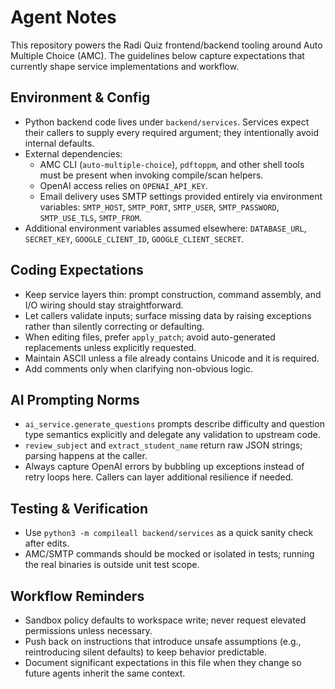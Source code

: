 # Agent Notes

This repository powers the Radi Quiz frontend/backend tooling around Auto Multiple Choice (AMC). The guidelines below capture expectations that currently shape service implementations and workflow.

## Environment & Config
- Python backend code lives under `backend/services`. Services expect their callers to supply every required argument; they intentionally avoid internal defaults.
- External dependencies:
  - AMC CLI (`auto-multiple-choice`), `pdftoppm`, and other shell tools must be present when invoking compile/scan helpers.
  - OpenAI access relies on `OPENAI_API_KEY`.
  - Email delivery uses SMTP settings provided entirely via environment variables: `SMTP_HOST`, `SMTP_PORT`, `SMTP_USER`, `SMTP_PASSWORD`, `SMTP_USE_TLS`, `SMTP_FROM`.
- Additional environment variables assumed elsewhere: `DATABASE_URL`, `SECRET_KEY`, `GOOGLE_CLIENT_ID`, `GOOGLE_CLIENT_SECRET`.

## Coding Expectations
- Keep service layers thin: prompt construction, command assembly, and I/O wiring should stay straightforward.
- Let callers validate inputs; surface missing data by raising exceptions rather than silently correcting or defaulting.
- When editing files, prefer `apply_patch`; avoid auto-generated replacements unless explicitly requested.
- Maintain ASCII unless a file already contains Unicode and it is required.
- Add comments only when clarifying non-obvious logic.

## AI Prompting Norms
- `ai_service.generate_questions` prompts describe difficulty and question type semantics explicitly and delegate any validation to upstream code.
- `review_subject` and `extract_student_name` return raw JSON strings; parsing happens at the caller.
- Always capture OpenAI errors by bubbling up exceptions instead of retry loops here. Callers can layer additional resilience if needed.

## Testing & Verification
- Use `python3 -m compileall backend/services` as a quick sanity check after edits.
- AMC/SMTP commands should be mocked or isolated in tests; running the real binaries is outside unit test scope.

## Workflow Reminders
- Sandbox policy defaults to workspace write; never request elevated permissions unless necessary.
- Push back on instructions that introduce unsafe assumptions (e.g., reintroducing silent defaults) to keep behavior predictable.
- Document significant expectations in this file when they change so future agents inherit the same context.

